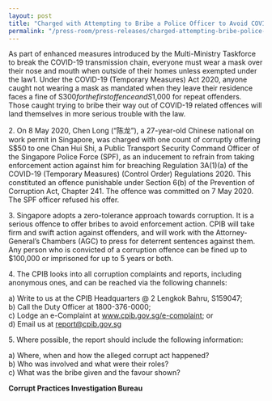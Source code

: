 ```yaml
---
layout: post
title: "Charged with Attempting to Bribe a Police Officer to Avoid COVID-19 Enforcement Action"
permalink: "/press-room/press-releases/charged-attempting-bribe-police-officer-avoid-covid-19-enforcement-action"
---
```

As part of enhanced measures introduced by the Multi-Ministry Taskforce to break the COVID-19 transmission chain, everyone must wear a mask over their nose and mouth when outside of their homes unless exempted under the law1. Under the COVID-19 (Temporary Measures) Act 2020, anyone caught not wearing a mask as mandated when they leave their residence faces a fine of S$300 for the first offence and S$1,000 for repeat offenders. Those caught trying to bribe their way out of COVID-19 related offences will land themselves in more serious trouble with the law.

2\.        On 8 May 2020, Chen Long (“陈龙”), a 27-year-old Chinese national on work permit in Singapore, was charged with one count of corruptly offering S$50 to one Chan Hui Shi, a Public Transport Security Command Officer of the Singapore Police Force (SPF), as an inducement to refrain from taking enforcement action against him for breaching Regulation 3A(1)(a) of the COVID-19 (Temporary Measures) (Control Order) Regulations 2020. This constituted an offence punishable under Section 6(b) of the Prevention of Corruption Act, Chapter 241. The offence was committed on 7 May 2020. The SPF officer refused his offer.

3\.        Singapore adopts a zero-tolerance approach towards corruption. It is a serious offence to offer bribes to avoid enforcement action. CPIB will take firm and swift action against offenders, and will work with the Attorney-General’s Chambers (AGC) to press for deterrent sentences against them. Any person who is convicted of a corruption offence can be fined up to $100,000 or imprisoned for up to 5 years or both.

4\.        The CPIB looks into all corruption complaints and reports, including anonymous ones, and can be reached via the following channels: 

a) Write to us at the CPIB Headquarters @ 2 Lengkok Bahru, S159047;<br />
b) Call the Duty Officer at 1800-376-0000;<br />
c) Lodge an e-Complaint at <a href="https://www.cpib.gov.sg/e-complaint"><span style="color: #0066cc;">www.cpib.gov.sg/e-complaint</span></a>; or<br />
d) Email us at <a class="spamspan" href="mailto:report@cpib.gov.sg">report@cpib.gov.sg</a>

5\.        Where possible, the report should include the following information:

a) Where, when and how the alleged corrupt act happened?<br />
b) Who was involved and what were their roles?<br />
c) What was the bribe given and the favour shown?

**Corrupt Practices Investigation Bureau**
